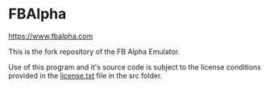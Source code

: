 # FBAlpha
https://www.fbalpha.com

This is the fork repository of the FB Alpha Emulator.

Use of this program and it's source code is subject to the license conditions provided in the [license.txt](/src/license.txt) file in the src folder.
